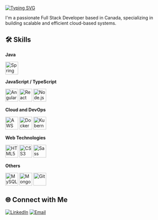 
[![Typing SVG](https://readme-typing-svg.herokuapp.com?font=Fira+Code&size=24&pause=1000&color=F7DF1E&width=435&lines=Hi+there!+I+am+Shaik+Saifuddin)](https://git.io/typing-svg)

I'm a passionate Full Stack Developer based in Canada, specializing in building scalable and efficient cloud-based systems.

## 🛠️ Skills

**Java**

<p align="left">
 <img src="https://img.icons8.com/color/48/000000/spring-logo.png" alt="Spring Boot" height="40"/>
</p>

**JavaScript / TypeScript**
<p align="left">
 
  <img src="https://img.icons8.com/color/48/000000/angularjs.png" alt="Angular" height="40"/>
  <img src="https://img.icons8.com/color/48/000000/react-native.png" alt="React" height="40"/>
  <img src="https://img.icons8.com/color/48/000000/nodejs.png" alt="Node.js" height="40"/>
</p>

**Cloud and DevOps**

<p align="left">
  <img src="https://img.icons8.com/color/48/000000/amazon-web-services.png" alt="AWS" height="40"/>
  <img src="https://img.icons8.com/color/48/000000/docker.png" alt="Docker" height="40"/>
  <img src="https://img.icons8.com/color/48/000000/kubernetes.png" alt="Kubernetes" height="40"/>
</p>

**Web Technologies**

<p align="left">
  <img src="https://img.icons8.com/color/48/000000/html-5.png" alt="HTML5" height="40"/>
  <img src="https://img.icons8.com/color/48/000000/css3.png" alt="CSS3" height="40"/>
  <img src="https://img.icons8.com/color/48/000000/sass.png" alt="Sass" height="40"/>
</p>

**Others**

<p align="left">
  <img src="https://img.icons8.com/color/48/000000/mysql-logo.png" alt="MySQL" height="40"/>
  <img src="https://img.icons8.com/color/48/000000/mongodb.png" alt="MongoDB" height="40"/>
  <img src="https://img.icons8.com/color/48/000000/git.png" alt="Git" height="40"/>
</p>




## 🌐 Connect with Me

[![LinkedIn](https://img.shields.io/badge/LinkedIn-0077B5?style=for-the-badge&logo=linkedin&logoColor=white)](https://www.linkedin.com/in/shaik-saifuddin-51/)
[![Email](https://img.shields.io/badge/Email-D14836?style=for-the-badge&logo=gmail&logoColor=white)](mailto:shaiksaifuddin51@gmail.com)

<!--
**sksaifuddin/sksaifuddin** is a ✨ _special_ ✨ repository because its `README.md` (this file) appears on your GitHub profile.

Here are some ideas to get you started:

- 🔭 I’m currently working on Angular
- 🌱 I’m currently learning javascript
- 👯 I’m looking to collaborate on ...
- 🤔 I’m looking for help with ...
- 💬 Ask me about ...
- 📫 How to reach me: ...
- 😄 Pronouns: ...
- ⚡ Fun fact: ...
-->
